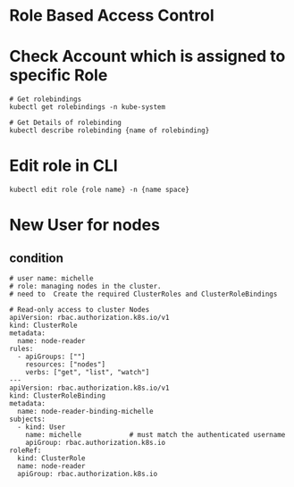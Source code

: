 # Role Based Access Control

# Check Account which is assigned to specific Role

```
# Get rolebindings
kubectl get rolebindings -n kube-system

# Get Details of rolebinding
kubectl describe rolebinding {name of rolebinding}
```

# Edit role in CLI

```
kubectl edit role {role name} -n {name space}
```

# New User for nodes

## condition

```
# user name: michelle 
# role: managing nodes in the cluster. 
# need to  Create the required ClusterRoles and ClusterRoleBindings

# Read-only access to cluster Nodes
apiVersion: rbac.authorization.k8s.io/v1
kind: ClusterRole
metadata:
  name: node-reader
rules:
  - apiGroups: [""]
    resources: ["nodes"]
    verbs: ["get", "list", "watch"]
---
apiVersion: rbac.authorization.k8s.io/v1
kind: ClusterRoleBinding
metadata:
  name: node-reader-binding-michelle
subjects:
  - kind: User
    name: michelle            # must match the authenticated username
    apiGroup: rbac.authorization.k8s.io
roleRef:
  kind: ClusterRole
  name: node-reader
  apiGroup: rbac.authorization.k8s.io
```
